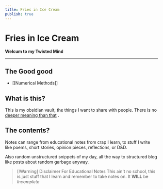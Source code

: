```yaml
---
title: Fries in Ice Cream
publish: true
---
```

# Fries in Ice Cream
**Welcum to my Twisted Mind**

---
## The Good good
- [[Numerical Methods]]
## What is this?
This is my obsidian vault, the things I want to share with people. There is no [deeper meaning than that](jonkeler.jpg) .
## The contents? 
Notes can range from educational notes from crap I learn, to stuff I write like poems, short stories,  opinion pieces, reflections, or D&D.

Also random unstructured snippets of my day, all the way to structured blog like posts about random garbage anyway.

> [!Warning] Disclaimer For Educational Notes
> This ain't no school, this is just stuff that I learn and remember to take notes on.
> It **WILL** be *Incomplete*